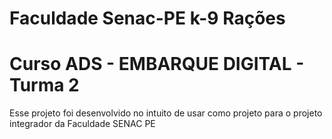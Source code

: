 # Faculdade Senac-PE k-9 Rações
# Curso ADS - EMBARQUE DIGITAL - Turma 2

Esse projeto foi desenvolvido no intuito de usar como projeto para o projeto integrador da Faculdade SENAC PE
